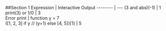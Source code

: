 
##Section 1
Expression | Interactive Output
--------   | ---
(3 and abs)(-1) | 1 
print(3) or 1/0 | 3 </br> Error
print | function 
y = 7 </br> ([1, 2, 3] if y // (y+1) else [4, 5])[1] | 5

